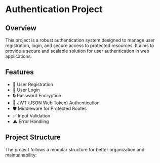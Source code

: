 # Authentication Project

## Overview

This project is a robust authentication system designed to manage user registration, login, and secure access to protected resources. It aims to provide a secure and scalable solution for user authentication in web applications.

## Features

- :bust_in_silhouette: User Registration
- :key: User Login
- :lock: Password Encryption
- :closed_lock_with_key: JWT (JSON Web Token) Authentication
- :shield: Middleware for Protected Routes
- :white_check_mark: Input Validation
- :warning: Error Handling

## Project Structure

The project follows a modular structure for better organization and maintainability:
